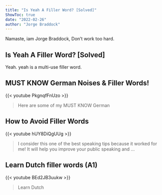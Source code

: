 ```yaml
---
title: "Is Yeah A Filler Word? [Solved]"
ShowToc: true 
date: "2022-02-26"
author: "Jorge Braddock" 
---
```


Namaste, iam Jorge Braddock, Don’t work too hard.
## Is Yeah A Filler Word? [Solved]
Yeah. yeah is a multi-use filler word.

## MUST KNOW German Noises & Filler Words!
{{< youtube PkgnqfFnUzo >}}
>Here are some of my MUST KNOW German 

## How to Avoid Filler Words
{{< youtube hUY8DiQgUUg >}}
>I consider this one of the best speaking tips because it worked for me! It will help you improve your public speaking and ...

## Learn Dutch filler words (A1)
{{< youtube BEd2JB3uukw >}}
>Learn Dutch 

